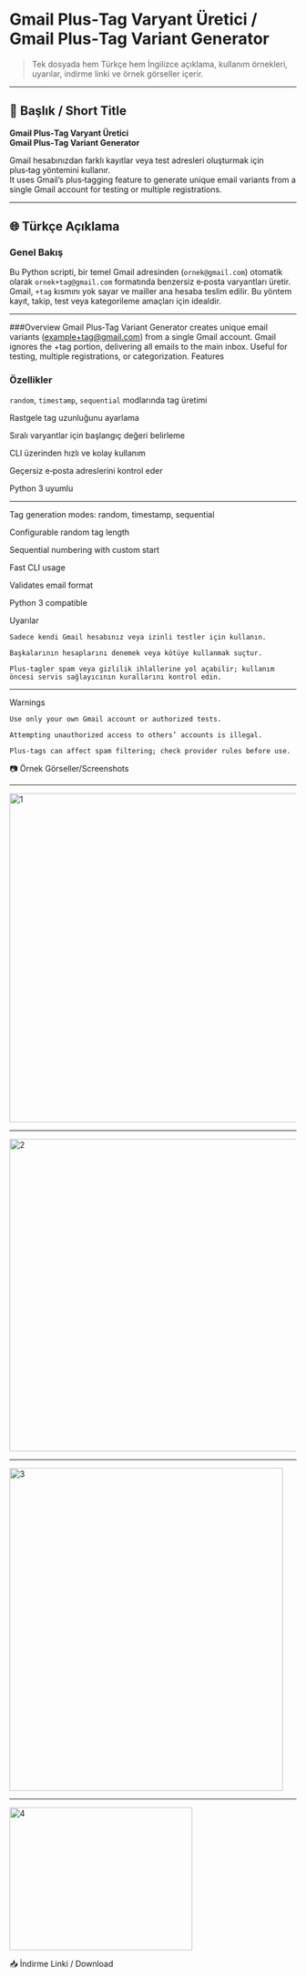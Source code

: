 # Gmail Plus‑Tag Varyant Üretici / Gmail Plus‑Tag Variant Generator

> Tek dosyada hem Türkçe hem İngilizce açıklama, kullanım örnekleri, uyarılar, indirme linki ve örnek görseller içerir.

---

## 📌 Başlık / Short Title
**Gmail Plus‑Tag Varyant Üretici**  
**Gmail Plus‑Tag Variant Generator**  

Gmail hesabınızdan farklı kayıtlar veya test adresleri oluşturmak için plus‑tag yöntemini kullanır.  
It uses Gmail’s plus‑tagging feature to generate unique email variants from a single Gmail account for testing or multiple registrations.

---

## 🌐 Türkçe Açıklama

### Genel Bakış
Bu Python scripti, bir temel Gmail adresinden (`ornek@gmail.com`) otomatik olarak `ornek+tag@gmail.com` formatında benzersiz e‑posta varyantları üretir. Gmail, `+tag` kısmını yok sayar ve mailler ana hesaba teslim edilir. Bu yöntem kayıt, takip, test veya kategorileme amaçları için idealdir.

---

###Overview
Gmail Plus‑Tag Variant Generator creates unique email variants (example+tag@gmail.com) from a single Gmail account. Gmail ignores the +tag portion, delivering all emails to the main inbox. Useful for testing, multiple registrations, or categorization.
Features

### Özellikler
`random`, `timestamp`, `sequential` modlarında tag üretimi 

Rastgele tag uzunluğunu ayarlama  

Sıralı varyantlar için başlangıç değeri belirleme  

CLI üzerinden hızlı ve kolay kullanım  

Geçersiz e‑posta adreslerini kontrol eder  

Python 3 uyumlu

---

Tag generation modes: random, timestamp, sequential

Configurable random tag length

Sequential numbering with custom start

Fast CLI usage

Validates email format

Python 3 compatible



Uyarılar

    Sadece kendi Gmail hesabınız veya izinli testler için kullanın.

    Başkalarının hesaplarını denemek veya kötüye kullanmak suçtur.

    Plus‑tagler spam veya gizlilik ihlallerine yol açabilir; kullanım öncesi servis sağlayıcının kurallarını kontrol edin.

---

Warnings

    Use only your own Gmail account or authorized tests.

    Attempting unauthorized access to others’ accounts is illegal.

    Plus‑tags can affect spam filtering; check provider rules before use.

📷 Örnek Görseller/Screenshots

---
<img width="595" height="578" alt="1" src="https://github.com/user-attachments/assets/95c1ca2a-428b-4030-87dd-2990ce41c264" />

---

<img width="579" height="549" alt="2" src="https://github.com/user-attachments/assets/7340afcf-889f-4149-9eed-5edae0488d67" />

---

<img width="480" height="567" alt="3" src="https://github.com/user-attachments/assets/4e7c99a2-a311-4b1a-995b-aba3f612dfde" />

---

<img width="321" height="251" alt="4" src="https://github.com/user-attachments/assets/c8387efb-e821-478c-9c02-9fd6aa416d60" />


📥 İndirme Linki / Download




